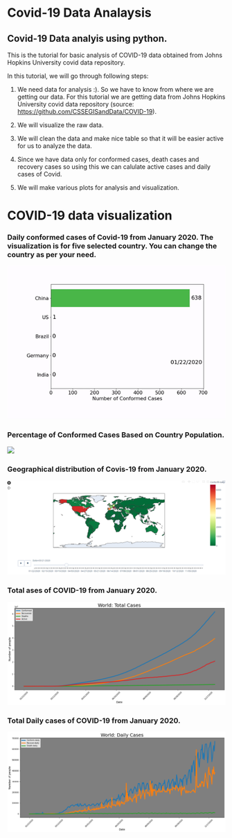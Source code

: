 # Covid-19 Data Analaysis
## Covid-19 Data analyis using python.

This is the tutorial for basic analysis of COVID-19 data obtained from Johns Hopkins University covid data repository.

In this tutorial, we will go through following steps:

1)  We need data for analysis :). So we have to know from where we are getting our data. For this tutorial we are getting data from Johns Hopkins University covid data repository (source: https://github.com/CSSEGISandData/COVID-19).

2)  We will visualize the raw data.

3) We will clean the data and make nice table so that it will be easier active for us to analyze the data.

4) Since we have data only for conformed cases, death cases and recovery cases so using this we can calulate active cases and daily cases of Covid.

5) We will make various plots for analysis and visualization.

# COVID-19 data visualization

### Daily conformed cases of Covid-19 from January 2020. The visualization is for five selected country. You can change the country as per your need.
![](result/conformed.gif)

### Percentage of Conformed Cases Based on Country Population.
![](result/percent_conformed.gif)

### Geographical distribution of  Covis-19 from January 2020.
![](result/choloreopeth.PNG)

### Total ases of COVID-19 from January 2020.
![](result/World_total_cases.png)

### Total Daily cases of COVID-19 from January 2020.
![](result/World_Daily_cases.png)


